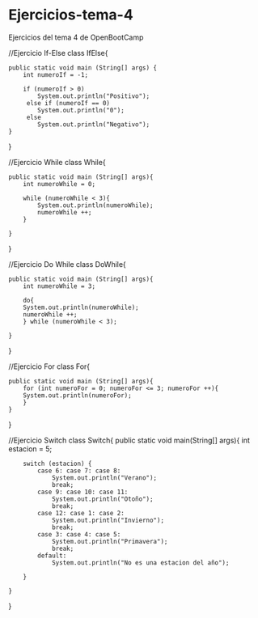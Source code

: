 # Ejercicios-tema-4
Ejercicios del tema 4 de OpenBootCamp

//Ejercicio If-Else
class IfElse{

    public static void main (String[] args) {
        int numeroIf = -1;

        if (numeroIf > 0)
            System.out.println("Positivo");
         else if (numeroIf == 0)
            System.out.println("0");
         else
            System.out.println("Negativo");
    }

}

//Ejercicio While
class While{
    
    public static void main (String[] args){
        int numeroWhile = 0;

        while (numeroWhile < 3){
            System.out.println(numeroWhile);
            numeroWhile ++;
        }

    }

}

//Ejercicio Do While
class DoWhile{
    
    public static void main (String[] args){
        int numeroWhile = 3;

        do{
        System.out.println(numeroWhile);
        numeroWhile ++;
        } while (numeroWhile < 3);

    }
}

//Ejercicio For
class For{

    public static void main (String[] args){
        for (int numeroFor = 0; numeroFor <= 3; numeroFor ++){
        System.out.println(numeroFor);
        }
    }
}

//Ejercicio Switch
class Switch{
    public static void main(String[] args){
        int estacion = 5;

        switch (estacion) {
            case 6: case 7: case 8:
                System.out.println("Verano");
                break;
            case 9: case 10: case 11:  
                System.out.println("Otoño");
                break;
            case 12: case 1: case 2:
                System.out.println("Invierno");
                break;      
            case 3: case 4: case 5:
                System.out.println("Primavera");
                break;  
            default:
                System.out.println("No es una estacion del año");
    
        }

    }


}
